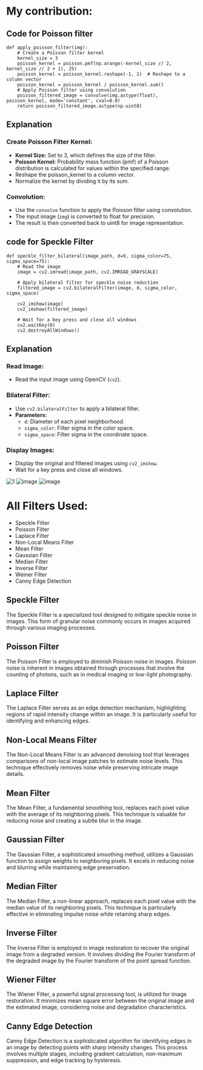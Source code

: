 # My contribution:
## Code for Poisson filter
```
def apply_poisson_filter(img):
    # Create a Poisson filter kernel
    kernel_size = 3
    poisson_kernel = poisson.pmf(np.arange(-kernel_size // 2, kernel_size // 2 + 1), 25)
    poisson_kernel = poisson_kernel.reshape(-1, 1)  # Reshape to a column vector
    poisson_kernel = poisson_kernel / poisson_kernel.sum()
    # Apply Poisson filter using convolution
    poisson_filtered_image = convolve(img.astype(float), poisson_kernel, mode='constant', cval=0.0)
    return poisson_filtered_image.astype(np.uint8)
```

## Explanation

### Create Poisson Filter Kernel:

- **Kernel Size:** Set to 3, which defines the size of the filter.
- **Poisson Kernel:** Probability mass function (pmf) of a Poisson distribution is calculated for values within the specified range.
- Reshape the poisson_kernel to a column vector.
- Normalize the kernel by dividing it by its sum.

### Convolution:

- Use the `convolve` function to apply the Poisson filter using convolution.
- The input image (`img`) is converted to float for precision.
- The result is then converted back to uint8 for image representation.


## code for Speckle Filter 

```
def speckle_filter_bilateral(image_path, d=9, sigma_color=75, sigma_space=75):
    # Read the image
    image = cv2.imread(image_path, cv2.IMREAD_GRAYSCALE)

    # Apply bilateral filter for speckle noise reduction
    filtered_image = cv2.bilateralFilter(image, d, sigma_color, sigma_space)

    cv2_imshow(image)
    cv2_imshow(filtered_image)

    # Wait for a key press and close all windows
    cv2.waitKey(0)
    cv2.destroyAllWindows()

```
## Explanation

### Read Image:

- Read the input image using OpenCV (`cv2`).

### Bilateral Filter:

- Use `cv2.bilateralFilter` to apply a bilateral filter.
- **Parameters:**
  - `d`: Diameter of each pixel neighborhood.
  - `sigma_color`: Filter sigma in the color space.
  - `sigma_space`: Filter sigma in the coordinate space.

### Display Images:

- Display the original and filtered images using `cv2_imshow`.
- Wait for a key press and close all windows.

![1](https://github.com/Kevin-Benny/IA-ImageFilteringTech-Flask/assets/90462533/25010f6b-bc55-478e-afe7-dc359a935241)
![image](https://github.com/Kevin-Benny/IA-ImageFilteringTech-Flask/assets/90462533/12b60868-726a-4059-b9c7-61805a479d5d)
![image](https://github.com/Kevin-Benny/IA-ImageFilteringTech-Flask/assets/90462533/9bd8d380-14a1-4563-9f39-ed4f4f8f7112)


# All Filters Used:
- Speckle Filter 
- Poisson Filter
- Laplace Filter
- Non-Local Means Filter
- Mean Filter
- Gaussian Filter
- Median Filter
- Inverse Filter
- Weiner Filter
- Canny Edge Detection


## Speckle Filter

The Speckle Filter is a specialized tool designed to mitigate speckle noise in images. This form of granular noise commonly occurs in images acquired through various imaging processes.

## Poisson Filter

The Poisson Filter is employed to diminish Poisson noise in images. Poisson noise is inherent in images obtained through processes that involve the counting of photons, such as in medical imaging or low-light photography.

## Laplace Filter

The Laplace Filter serves as an edge detection mechanism, highlighting regions of rapid intensity change within an image. It is particularly useful for identifying and enhancing edges.

## Non-Local Means Filter

The Non-Local Means Filter is an advanced denoising tool that leverages comparisons of non-local image patches to estimate noise levels. This technique effectively removes noise while preserving intricate image details.

## Mean Filter

The Mean Filter, a fundamental smoothing tool, replaces each pixel value with the average of its neighboring pixels. This technique is valuable for reducing noise and creating a subtle blur in the image.

## Gaussian Filter

The Gaussian Filter, a sophisticated smoothing method, utilizes a Gaussian function to assign weights to neighboring pixels. It excels in reducing noise and blurring while maintaining edge preservation.

## Median Filter

The Median Filter, a non-linear approach, replaces each pixel value with the median value of its neighboring pixels. This technique is particularly effective in eliminating impulse noise while retaining sharp edges.

## Inverse Filter

The Inverse Filter is employed in image restoration to recover the original image from a degraded version. It involves dividing the Fourier transform of the degraded image by the Fourier transform of the point spread function.

## Wiener Filter

The Wiener Filter, a powerful signal processing tool, is utilized for image restoration. It minimizes mean square error between the original image and the estimated image, considering noise and degradation characteristics.

## Canny Edge Detection

Canny Edge Detection is a sophisticated algorithm for identifying edges in an image by detecting points with sharp intensity changes. This process involves multiple stages, including gradient calculation, non-maximum suppression, and edge tracking by hysteresis.

